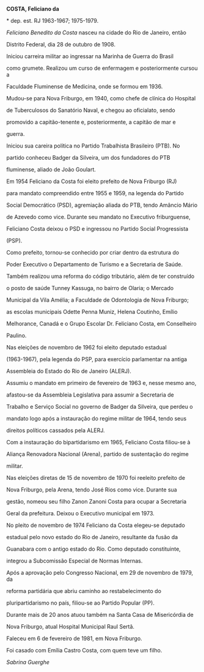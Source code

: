 **COSTA, Feliciano da**



\* dep. est. RJ 1963-1967; 1975-1979.



*Feliciano Benedito da Costa* nasceu na cidade do Rio de Janeiro, então

Distrito Federal, dia 28 de outubro de 1908.



Iniciou carreira militar ao ingressar na Marinha de Guerra do Brasil

como grumete. Realizou um curso de enfermagem e posteriormente cursou a

Faculdade Fluminense de Medicina, onde se formou em 1936.



Mudou-se para Nova Friburgo, em 1940, como chefe de clínica do Hospital

de Tuberculosos do Sanatório Naval, e chegou ao oficialato, sendo

promovido a capitão-tenente e, posteriormente, a capitão de mar e

guerra.



Iniciou sua careira política no Partido Trabalhista Brasileiro (PTB). No

partido conheceu Badger da Silveira, um dos fundadores do PTB

fluminense, aliado de João Goulart.



Em 1954 Feliciano da Costa foi eleito prefeito de Nova Friburgo (RJ)

para mandato compreendido entre 1955 e 1959, na legenda do Partido

Social Democrático (PSD), agremiação aliada do PTB, tendo Amâncio Mário

de Azevedo como vice. Durante seu mandato no Executivo friburguense,

Feliciano Costa deixou o PSD e ingressou no Partido Social Progressista

(PSP).



Como prefeito, tornou-se conhecido por criar dentro da estrutura do

Poder Executivo o Departamento de Turismo e a Secretaria de Saúde.

Também realizou uma reforma do código tributário, além de ter construído

o posto de saúde Tunney Kassuga, no bairro de Olaria; o Mercado

Municipal da Vila Amélia; a Faculdade de Odontologia de Nova Friburgo;

as escolas municipais Odette Penna Muniz, Helena Coutinho, Emílio

Melhorance, Canadá e o Grupo Escolar Dr. Feliciano Costa, em Conselheiro

Paulino.



Nas eleições de novembro de 1962 foi eleito deputado estadual

(1963-1967), pela legenda do PSP, para exercício parlamentar na antiga

Assembleia do Estado do Rio de Janeiro (ALERJ).



Assumiu o mandato em primeiro de fevereiro de 1963 e, nesse mesmo ano,

afastou-se da Assembleia Legislativa para assumir a Secretaria de

Trabalho e Serviço Social no governo de Badger da Silveira, que perdeu o

mandato logo após a instauração do regime militar de 1964, tendo seus

direitos políticos cassados pela ALERJ.



Com a instauração do bipartidarismo em 1965, Feliciano Costa filiou-se à

Aliança Renovadora Nacional (Arena), partido de sustentação do regime

militar.



Nas eleições diretas de 15 de novembro de 1970 foi reeleito prefeito de

Nova Friburgo, pela Arena, tendo José Rios como vice. Durante sua

gestão, nomeou seu filho Zanon Zanoni Costa para ocupar a Secretaria

Geral da prefeitura. Deixou o Executivo municipal em 1973.



No pleito de novembro de 1974 Feliciano da Costa elegeu-se deputado

estadual pelo novo estado do Rio de Janeiro, resultante da fusão da

Guanabara com o antigo estado do Rio. Como deputado constituinte,

integrou a Subcomissão Especial de Normas Internas.



Após a aprovação pelo Congresso Nacional, em 29 de novembro de 1979, da

reforma partidária que abriu caminho ao restabelecimento do

pluripartidarismo no país, filiou-se ao Partido Popular (PP).



Durante mais de 20 anos atuou também na Santa Casa de Misericórdia de

Nova Friburgo, atual Hospital Municipal Raul Sertã.



Faleceu em 6 de fevereiro de 1981, em Nova Friburgo.



Foi casado com Emília Castro Costa, com quem teve um filho.



*Sabrina Guerghe*



